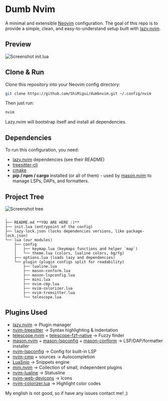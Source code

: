 # Dumb Nvim

A minimal and extensible [Neovim](https://neovim.io/) configuration. The goal of this repo is to provide a simple, clean, and easy-to-understand setup built with [lazy.nvim](https://github.com/folke/lazy.nvim).

## Preview

![Screenshot init.lua](https://github.com/user-attachments/assets/0792c340-86cb-46d2-9590-dbd81f917543)

## Clone & Run

Clone this repository into your Neovim config directory:

```bash
git clone https://github.com/ShiMigui/dumbnvim.git ~/.config/nvim
```

Then just run:

```bash
nvim
```

Lazy.nvim will bootstrap itself and install all dependencies.

## Dependencies

To run this configuration, you need:

* [lazy.nvim](https://github.com/folke/lazy.nvim) dependencies (see their README)
* [treesitter-cli](https://github.com/tree-sitter/tree-sitter)
* [cmake](https://cmake.org/)
* **pip / npm / cargo** installed (or all of them) - used by [mason.nvim](https://github.com/williamboman/mason.nvim) to manage LSPs, DAPs, and formatters.

## Project Tree

![Screenshot tree](https://github.com/user-attachments/assets/56355fe1-fa43-4ba9-a220-369d66d45fa6)
```
.
├── README.md **YOU ARE HERE :)**
├── init.lua (entrypoint of the config)
├── lazy-lock.json (locks dependencies versions, like package-lock.json)
└── lua (our modules)
    ├── config 
    │   ├── keymap.lua (keymaps functions and helper `map`)
    │   └── theme.lua (colors, lualine colors, bg/fg)
    ├── options.lua (loads lazy and dependencies)
    └── plugin (plugin configs split for readability)
        ├── lualine.lua
        ├── mason-conform.lua
        ├── mason-lspconfig.lua
        ├── mini.lua
        ├── nvim-cmp.lua
        ├── nvim-colorizer.lua
        ├── nvim-treesitter.lua
        └── telescope.lua
```

## Plugins Used

* [lazy.nvim](https://github.com/folke/lazy.nvim) → Plugin manager
* [nvim-treesitter](https://github.com/nvim-treesitter/nvim-treesitter) → Syntax highlighting & indentation
* [telescope.nvim](https://github.com/nvim-telescope/telescope.nvim) + [telescope-fzf-native](https://github.com/nvim-telescope/telescope-fzf-native.nvim) → Fuzzy finder
* [mason.nvim](https://github.com/williamboman/mason.nvim) + [mason-lspconfig](https://github.com/williamboman/mason-lspconfig.nvim) + [mason-conform](https://github.com/zapling/mason-conform.nvim) → LSP/DAP/formatter installer
* [nvim-lspconfig](https://github.com/neovim/nvim-lspconfig) → Config for built-in LSP
* [nvim-cmp](https://github.com/hrsh7th/nvim-cmp) + sources → Autocompletion
* [LuaSnip](https://github.com/L3MON4D3/LuaSnip) → Snippets engine
* [mini.nvim](https://github.com/echasnovski/mini.nvim) → Collection of small, independent plugins
* [nvim-lualine](https://github.com/nvim-lualine/lualine.nvim) → Statusline
* [nvim-web-devicons](https://github.com/nvim-tree/nvim-web-devicons) → Icons
* [nvim-colorizer.lua](https://github.com/NvChad/nvim-colorizer.lua) → Highlight color codes

My english is not good, so if have any issues contact me! ;)
